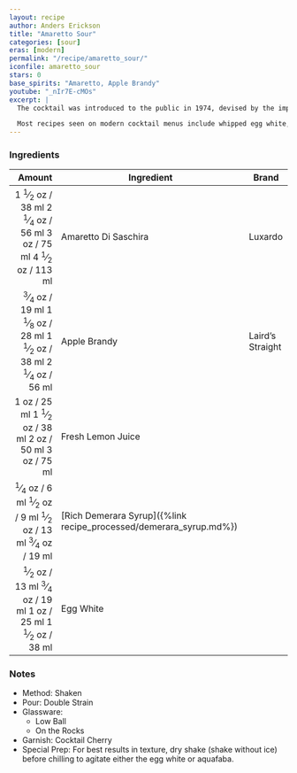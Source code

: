 ```yaml
---
layout: recipe
author: Anders Erickson
title: "Amaretto Sour"
categories: [sour]
eras: [modern]
permalink: "/recipe/amaretto_sour/"
iconfile: amaretto_sour
stars: 0
base_spirits: "Amaretto, Apple Brandy"
youtube: "_nIr7E-cMOs"
excerpt: |
  The cocktail was introduced to the public in 1974, devised by the importer of Amaretto di Saronno as a simple mix of two parts amaretto liqueur to one part lemon juice. It became a popular cocktail in the 1980s; most bartenders at the time substituted commercial sour mix for the lemon juice. The drink was popular as a one-dimensional easy-drinking cocktail, flavored mostly by the base spirit used.<br/ ><br>

  Most recipes seen on modern cocktail menus include whipped egg white, bourbon, and lemon juice, to improve on its flavor. Imbibe attributes this change to bartender Jeffrey Morgenthaler, who published a new version of the drink in 2012 using cask-strength bourbon, rich simple syrup, and egg white.
---
```


### Ingredients

|  Amount | Ingredient                                               | Brand            |
| ------: | -------------------------------------------------------- | ---------------- |
|  <span class="onex active">1 <sup>1</sup>&frasl;<sub>2</sub> oz  / 38 ml</span> <span class="onehalfx">2 <sup>1</sup>&frasl;<sub>4</sub> oz  / 56 ml</span> <span class="twox">3 oz  / 75 ml</span> <span class="threex">4 <sup>1</sup>&frasl;<sub>2</sub> oz  / 113 ml</span>| Amaretto Di Saschira                                     | Luxardo          |
| <span class="onex active"> <sup>3</sup>&frasl;<sub>4</sub> oz  / 19 ml</span> <span class="onehalfx">1 <sup>1</sup>&frasl;<sub>8</sub> oz  / 28 ml</span> <span class="twox">1 <sup>1</sup>&frasl;<sub>2</sub> oz  / 38 ml</span> <span class="threex">2 <sup>1</sup>&frasl;<sub>4</sub> oz  / 56 ml</span>| Apple Brandy                                             | Laird’s Straight |
|    <span class="onex active">1 oz  / 25 ml</span> <span class="onehalfx">1 <sup>1</sup>&frasl;<sub>2</sub> oz  / 38 ml</span> <span class="twox">2 oz  / 50 ml</span> <span class="threex">3 oz  / 75 ml</span>| Fresh Lemon Juice                                        |                  |
| <span class="onex active"> <sup>1</sup>&frasl;<sub>4</sub> oz  / 6 ml</span> <span class="onehalfx"> <sup>1</sup>&frasl;<sub>2</sub> oz  / 9 ml</span> <span class="twox"> <sup>1</sup>&frasl;<sub>2</sub> oz  / 13 ml</span> <span class="threex"> <sup>3</sup>&frasl;<sub>4</sub> oz  / 19 ml</span>| [Rich Demerara Syrup]({%link recipe_processed/demerara_syrup.md%}) |                  |
|  <span class="onex active"> <sup>1</sup>&frasl;<sub>2</sub> oz  / 13 ml</span> <span class="onehalfx"> <sup>3</sup>&frasl;<sub>4</sub> oz  / 19 ml</span> <span class="twox">1 oz  / 25 ml</span> <span class="threex">1 <sup>1</sup>&frasl;<sub>2</sub> oz  / 38 ml</span>| Egg White                                                |                  |

### Notes

- Method: Shaken
- Pour: Double Strain
- Glassware:
  - Low Ball
  - On the Rocks
- Garnish: Cocktail Cherry
- Special Prep: For best results in texture, dry shake (shake without ice) before chilling to agitate either the egg white or aquafaba.

    
<script type="application/ld+json">
{
  "@context": "https://schema.org",
  "@type": "Recipe",
  "author": {
    "@type": "Person",
    "name": "{{ page.author }}"
    },
  "description": "{{ page.excerpt | strip_html | replace: '"', "'" }}",
  "recipeIngredient": [
  " 1.5 oz Amaretto Di Saschira",
  "0.75 oz Apple Brandy",
  " 1 oz Fresh Lemon Juice ",
  "0.25 oz Rich Demerara Syrup",
  " 0.5 oz Egg White "
    ],
  "name": "{{ page.title }}",
  "recipeInstructions": [
    {
      "@type": "HowToStep",
      "text": "- Method: Shaken"
    },
    {
      "@type": "HowToStep",
      "text": "- Pour: Double Strain"
    },
    {
      "@type": "HowToStep",
      "text": "- Glassware:"
    },
    {
      "@type": "HowToStep",
      "text": "  - Low Ball"
    },
    {
      "@type": "HowToStep",
      "text": "  - On the Rocks"
    },
    {
      "@type": "HowToStep",
      "text": "- Garnish: Cocktail Cherry"
    },
    {
      "@type": "HowToStep",
      "text": "- Special Prep: For best results in texture, dry shake (shake without ice) before chilling to agitate either the egg white or aquafaba."
    }
    ],
  "recipeYield": "1 cocktail",
  "recipeCategory": "cocktail",
  {%- if page.stars and site.data.ratings[page.iconfile].ratings -%}"aggregateRating": "{%- include stars_metadata.html %} out of 5",{%- endif -%}
  "recipeCuisine": "global",
  "prepTime": "PT20M",
  "cookTime": "PT15S",
  "keywords": "{{ page.title }}, cocktail, {{ page.eras }}, {%- include category_metadata.html -%}, {%- include spirits_metadata.html -%}"
}
</script>

    